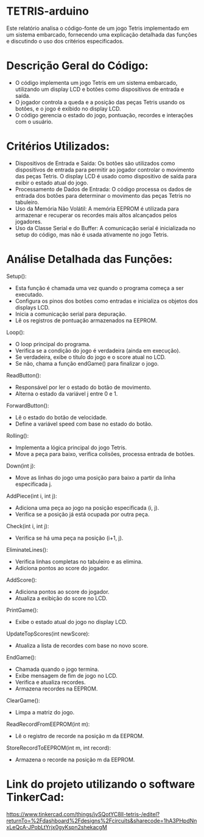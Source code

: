 # TETRIS-arduino

Este relatório analisa o código-fonte de um jogo Tetris implementado em um sistema embarcado, fornecendo uma explicação detalhada das funções e discutindo o uso dos critérios especificados.

# Descrição Geral do Código:
- O código implementa um jogo Tetris em um sistema embarcado, utilizando um display LCD e botões como dispositivos de entrada e saída.
- O jogador controla a queda e a posição das peças Tetris usando os botões, e o jogo é exibido no display LCD.
- O código gerencia o estado do jogo, pontuação, recordes e interações com o usuário.

# Critérios Utilizados:
- Dispositivos de Entrada e Saída: Os botões são utilizados como dispositivos de entrada para permitir ao jogador controlar o movimento das peças Tetris. O display LCD é usado como dispositivo de saída para exibir o estado atual do jogo.
- Processamento de Dados de Entrada: O código processa os dados de entrada dos botões para determinar o movimento das peças Tetris no tabuleiro.
- Uso da Memória Não Volátil: A memória EEPROM é utilizada para armazenar e recuperar os recordes mais altos alcançados pelos jogadores.
- Uso da Classe Serial e do Buffer: A comunicação serial é inicializada no setup do código, mas não é usada ativamente no jogo Tetris.

# Análise Detalhada das Funções:

Setup():
- Esta função é chamada uma vez quando o programa começa a ser executado.
- Configura os pinos dos botões como entradas e inicializa os objetos dos displays LCD.
- Inicia a comunicação serial para depuração.
- Lê os registros de pontuação armazenados na EEPROM.

Loop():
- O loop principal do programa.
- Verifica se a condição do jogo é verdadeira (ainda em execução).
- Se verdadeira, exibe o título do jogo e o score atual no LCD.
- Se não, chama a função endGame() para finalizar o jogo.

ReadButton():
- Responsável por ler o estado do botão de movimento.
- Alterna o estado da variável j entre 0 e 1.

ForwardButton():
- Lê o estado do botão de velocidade.
- Define a variável speed com base no estado do botão.

Rolling():
- Implementa a lógica principal do jogo Tetris.
- Move a peça para baixo, verifica colisões, processa entrada de botões.

Down(int j):
- Move as linhas do jogo uma posição para baixo a partir da linha especificada j.

AddPiece(int i, int j):
- Adiciona uma peça ao jogo na posição especificada (i, j).
- Verifica se a posição já está ocupada por outra peça.

Check(int i, int j):
- Verifica se há uma peça na posição (i+1, j).

EliminateLines():
- Verifica linhas completas no tabuleiro e as elimina.
- Adiciona pontos ao score do jogador.

AddScore():
- Adiciona pontos ao score do jogador.
- Atualiza a exibição do score no LCD.

PrintGame():
- Exibe o estado atual do jogo no display LCD.

UpdateTopScores(int newScore):
- Atualiza a lista de recordes com base no novo score.

EndGame():
- Chamada quando o jogo termina.
- Exibe mensagem de fim de jogo no LCD.
- Verifica e atualiza recordes.
- Armazena recordes na EEPROM.

ClearGame():
- Limpa a matriz do jogo.

ReadRecordFromEEPROM(int m):
- Lê o registro de recorde na posição m da EEPROM.

StoreRecordToEEPROM(int m, int record):
- Armazena o recorde na posição m da EEPROM.

# Link do projeto utilizando o software TinkerCad:
https://www.tinkercad.com/things/jvSQotYC8ll-tetris-/editel?returnTo=%2Fdashboard%2Fdesigns%2Fcircuits&sharecode=1hA3PHpdNnxLeQcA-JPobLtYrjx0gyKspn2shekacgM
